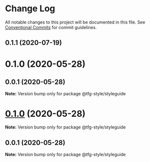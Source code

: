 # Change Log

All notable changes to this project will be documented in this file.
See [Conventional Commits](https://conventionalcommits.org) for commit guidelines.

## 0.1.1 (2020-07-19)



# 0.1.0 (2020-05-28)



## 0.0.1 (2020-05-28)

**Note:** Version bump only for package @tfg-style/styleguide






# [0.1.0](https://github.com/isidrok/tfg/compare/v0.0.1...v0.1.0) (2020-05-28)

**Note:** Version bump only for package @tfg-style/styleguide





## 0.0.1 (2020-05-28)

**Note:** Version bump only for package @tfg-style/styleguide

